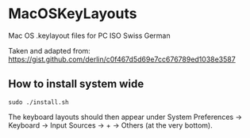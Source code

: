 # MacOSKeyLayouts
Mac OS .keylayout files for PC ISO Swiss German

Taken and adapted from: https://gist.github.com/derlin/c0f467d5d69e7cc676789ed1038e3587

## How to install system wide
```
sudo ./install.sh
```
The keyboard layouts should then appear under System Preferences -> Keyboard ->
Input Sources -> + -> Others (at the very bottom).


